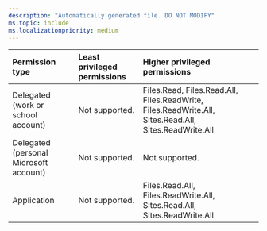 ```yaml
---
description: "Automatically generated file. DO NOT MODIFY"
ms.topic: include
ms.localizationpriority: medium
---
```


|Permission type|Least privileged permissions|Higher privileged permissions|
|:---|:---|:---|
|Delegated (work or school account)|Not supported.|Files.Read, Files.Read.All, Files.ReadWrite, Files.ReadWrite.All, Sites.Read.All, Sites.ReadWrite.All|
|Delegated (personal Microsoft account)|Not supported.|Not supported.|
|Application|Not supported.|Files.Read.All, Files.ReadWrite.All, Sites.Read.All, Sites.ReadWrite.All|

